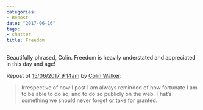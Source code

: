 ```yaml
---
categories:
- Repost
date: "2017-06-16"
tags:
- chatter
title: Freedom
---
```


Beautifully phrased, Colin. Freedom is heavily understated and appreciated in this day and age!

Repost of [15/06/2017 9:14am](https://colinwalker.blog/2017/06/15/15062017-0914/) by [Colin Walker](https://colinwalker.blog/2017/06/15/15062017-0914/):

> Irrespective of how I post I am always reminded of how fortunate I am to be able to do so, and to do so publicly on the web. That’s something we should never forget or take for granted.
